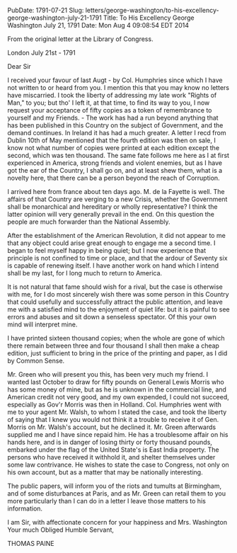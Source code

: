 PubDate: 1791-07-21
Slug: letters/george-washington/to-his-excellency-george-washington-july-21-1791
Title: To His Excellency George Washington  July 21, 1791
Date: Mon Aug  4 09:08:54 EDT 2014

   From the original letter at the Library of Congress.

   London July 21st - 1791

   Dear Sir

   I received your favour of last Augt - by Col. Humphries since which
   I have not written to or heard from you. I mention this that you may know
   no letters have miscarried. I took the liberty of addressing my late work
   "Rights of Man," to you; but tho' I left it, at that time, to find its way
   to you, I now request your acceptance of fifty copies as a token of
   remembrance to yourself and my Friends. - The work has had a run beyond
   anything that has been published in this Country on the subject of
   Government, and the demand continues. In Ireland it has had a much
   greater. A letter I recd from Dublin 10th of May mentioned that the
   fourth edition was then on sale, I know not what number of copies were
   printed at each edition except the second, which was ten thousand. The
   same fate follows me here as I at first experienced in America, strong
   friends and violent enemies, but as I have got the ear of the Country, I
   shall go on, and at least shew them, what is a novelty here, that there
   can be a person beyond the reach of Corruption.

   I arrived here from france about ten days ago. M. de la Fayette is well.
   The affairs of that Country are verging to a new Crisis, whether the
   Government shall be monarchical and hereditary or wholly representative? I
   think the latter opinion will very generally prevail in the end. On this
   question the people are much forwarder than the National Assembly.

   After the establishment of the American Revolution, it did not appear to
   me that any object could arise great enough to engage me a second time. I
   began to feel myself happy in being quiet; but I now experience that
   principle is not confined to time or place, and that the ardour of
   Seventy six is capable of renewing itself. I have another work on hand
   which I intend shall be my last, for I long much to return to America. 
   
   It is not natural that fame should wish for a rival, but the case is
   otherwise with me, for I do most sincerely wish there was some person in
   this Country that could usefully and successfully attract the public
   attention, and leave me with a satisfied mind to the enjoyment of quiet
   life: but it is painful to see errors and abuses and sit down a senseless
   spectator. Of this your own mind will interpret mine.

   I have printed sixteen thousand copies; when the whole are gone of which
   there remain between three and four thousand I shall then make a cheap
   edition, just sufficient to bring in the price of the printing and paper,
   as I did by Common Sense.

   Mr. Green who will present you this, has been very much my friend. I
   wanted last October to draw for fifty pounds on General Lewis Morris who
   has some money of mine, but as he is unknown in the commercial line, and
   American credit not very good, and my own expended, I could not succeed,
   especially as Gov'r Morris was then in Holland. Col. Humphries went with
   me to your agent Mr. Walsh, to whom I stated the case, and took the
   liberty of saying that I knew you would not think it a trouble to receive
   it of Gen. Morris on Mr. Walsh's account, but he declined it. Mr. Green
   afterwards supplied me and I have since repaid him. He has a troublesome
   affair on his hands here, and is in danger of losing thirty or forty
   thousand pounds, embarked under the flag of the United State's is East
   India property. The persons who have received it withhold it, and shelter
   themselves under some law contrivance. He wishes to state the case to
   Congress, not only on his own account, but as a matter that may be
   nationally interesting.

   The public papers, will inform you of the riots and tumults at Birmingham,
   and of some disturbances at Paris, and as Mr. Green can retail them to you
   more particularly than I can do in a letter I leave those matters to his
   information.

   I am Sir, with affectionate concern for your happiness and Mrs. Washington
   Your much Obliged Humble Servant,

   THOMAS PAINE


